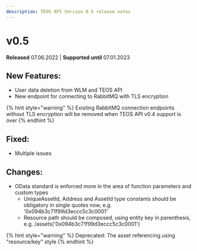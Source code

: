 ```yaml
---
description: TEOS API Version 0.5 release notes
---
```


# v0.5

**Released** 07.06.2022 | **Supported until** 07.01.2023

## New Features: <a href="#v2_2_new_features" id="v2_2_new_features"></a>

* User data deletion from WLM and TEOS API
* New endpoint for connecting to RabbitMQ with TLS encryption

{% hint style="warning" %}
Existing RabbitMQ connection endpoints without TLS encryption will be removed when TEOS API v0.4 support is over&#x20;
{% endhint %}

## Fixed:

* Multiple issues

## Changes:

* OData standard is enforced more in the area of function parameters and custom types&#x20;
  * UniqueAssetId, Address and AssetId type constants should be obligatory in single quotes now, e.g. '0x094b3c71f99d3eccc5c3c0001'&#x20;
  * Resource path should be composed, using entity key in parenthesis, e.g. /assets('0x094b3c71f99d3eccc5c3c0001')

{% hint style="warning" %}
Deprecated: The asset referencing using "resource/key" style
{% endhint %}
